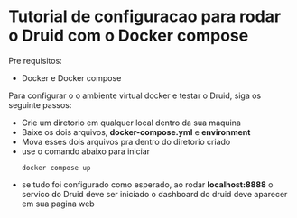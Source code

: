 # Tutorial de configuracao para rodar o Druid com o Docker compose

Pre requisitos:
  - Docker e Docker compose 

Para configurar o o ambiente virtual docker e testar o Druid,
siga os seguinte passos:

  - Crie um diretorio em qualquer local dentro da sua maquina
  - Baixe os dois arquivos, **docker-compose.yml** e **environment**
  - Mova esses dois arquivos pra dentro do diretorio criado
  - use o comando abaixo para iniciar
    ~~~
    docker compose up
    ~~~
  - se tudo foi configurado como esperado, ao rodar **localhost:8888** o servico do Druid deve ser iniciado o dashboard do druid deve aparecer em sua pagina web

